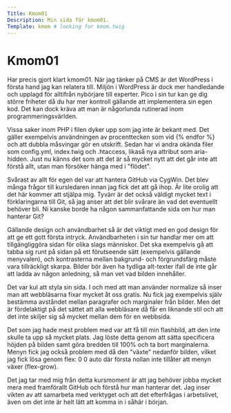 ```yaml
---
Title: Kmom01
Description: Min sida för kmom01.
Template: kmom # looking for kmom.twig
---
```


# Kmom01

Har precis gjort klart kmom01. När jag tänker på CMS är det WordPress i första hand jag kan relatera till. Miljön i WordPress är dock mer handledande och upplagd för alltifrån nybörjare till experter. Pico i sin tur kan ge dig större friheter då du har mer kontroll gällande att implementera sin egen kod. Det kan dock kräva att man är någorlunda rutinerad inom programmeringsvärlden.

Vissa saker inom PHP i filen dyker upp som jag inte är bekant med. Det gäller exempelvis användningen av procenttecken som vid {% endfor %} och att dubbla måsvingar gör en utskrift. Sedan har vi andra okända filer som config.yml, index.twig och .htaccess, likaså nya attribut som aria-hidden. Just nu känns det som att det är så mycket nytt att det går inte att förstå allt, utan man försöker hänga med i "flödet".

Svårast av allt för egen del var att hantera GitHub via CygWin. Det blev många frågor till kursledaren innan jag fick det att gå ihop. Är lite orolig att det här kommer att stjälpa mig. Tyvärr är det också väldigt mycket text i förklaringarna till Git, så jag anser att det blir svårare än vad det eventuellt behöver bli. Ni kanske borde ha någon sammanfattande sida om hur man hanterar Git?

Gällande design och användbarhet så är det viktigt med en god design för att ge ett gott första intryck. Användbarheten i sin tur handlar mer om att tillgängliggöra sidan för olika slags människor. Det ska exempelvis gå att tabba sig runt på sidan på ett förutseende sätt (exempelvis gällande menyvalen), och kontrasterna mellan bakgrund- och förgrundsfärg måste vara tillräckligt skarpa. Bilder bör även ha tydliga alt-texter ifall de inte går att ladda av någon anledning, så man vet vad bilden innehåller.

Det var kul att styla sin sida. I och med att man använder normalize så inser man att webbläsarna fixar mycket åt oss gratis. Nu fick jag exempelvis själv bestämma avståndet mellan paragrafer och marginaler från bilder. Men det är fördelaktigt på det sättet att alla webbläsare då får en liknande stil och att det inte skiljer sig så mycket mellan dem för en webbsida.

Det som jag hade mest problem med var att få till min flashbild, att den inte skulle ta upp så mycket plats. Jag löste detta genom att sätta specificera höjden på bilden samt göra bredden till 100% och ta bort marginalerna. Menyn fick jag också problem med då den "växte" nedanför bilden, vilket jag fick lösa genom flex: 0 0 auto där första nollan inte tillåter att menyn växer (flex-grow).

Det jag tar med mig från detta kursmoment är att jag behöver jobba mycket mera med framförallt GitHub och förstå hur man hanterar det. Jag inser vikten av att samarbeta med verktyget och att det efterfrågas i arbetslivet, även om det inte är helt lätt att komma in i såhär i början.
